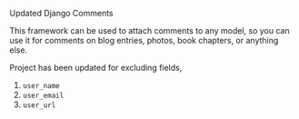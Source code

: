 Updated Django Comments

This framework can be used to attach comments to any model, so you can use it
for comments on blog entries, photos, book chapters, or anything else.

Project has been updated for excluding fields,

1. `user_name`
2. `user_email`
3. `user_url`
